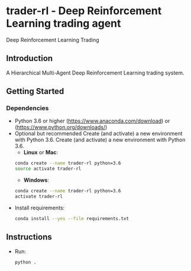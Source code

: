 # trader-rl - Deep Reinforcement Learning trading agent 
Deep Reinforcement Learning Trading


## Introduction
A Hierarchical Multi-Agent Deep Reinforcement Learning trading system. 

## Getting Started

### Dependencies
- Python 3.6 or higher (https://www.anaconda.com/download) or (https://www.python.org/downloads/) 
- Optional but recommended Create (and activate) a new environment with Python 3.6.
    Create (and activate) a new environment with Python 3.6.
    - __Linux__ or __Mac__: 
	```bash
	conda create --name trader-rl python=3.6
	source activate trader-rl
	```
	- __Windows__: 
	```bash
	conda create --name trader-rl python=3.6 
	activate trader-rl
	```
- Install requirements:
    ```bash
    conda install --yes --file requirements.txt
	```

## Instructions

- Run:
    ```bash
	python .
	```
   